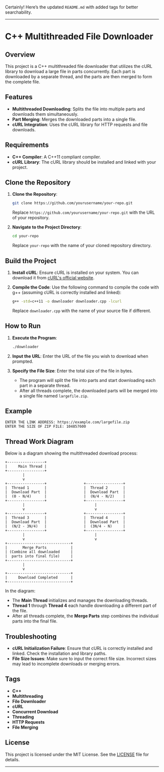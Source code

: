 Certainly! Here’s the updated `README.md` with added tags for better searchability.

---

# C++ Multithreaded File Downloader

## Overview

This project is a C++ multithreaded file downloader that utilizes the cURL library to download a large file in parts concurrently. Each part is downloaded by a separate thread, and the parts are then merged to form the complete file.

## Features

- **Multithreaded Downloading**: Splits the file into multiple parts and downloads them simultaneously.
- **Part Merging**: Merges the downloaded parts into a single file.
- **cURL Integration**: Uses the cURL library for HTTP requests and file downloads.

## Requirements

- **C++ Compiler**: A C++11 compliant compiler.
- **cURL Library**: The cURL library should be installed and linked with your project.

## Clone the Repository

1. **Clone the Repository**:

   ```bash
   git clone https://github.com/yourusername/your-repo.git
   ```

   Replace `https://github.com/yourusername/your-repo.git` with the URL of your repository.

2. **Navigate to the Project Directory**:

   ```bash
   cd your-repo
   ```

   Replace `your-repo` with the name of your cloned repository directory.

## Build the Project

1. **Install cURL**: Ensure cURL is installed on your system. You can download it from [cURL's official website](https://curl.se/download.html).

2. **Compile the Code**: Use the following command to compile the code with g++ (assuming cURL is correctly installed and linked):

   ```bash
   g++ -std=c++11 -o downloader downloader.cpp -lcurl
   ```

   Replace `downloader.cpp` with the name of your source file if different.

## How to Run

1. **Execute the Program**:

   ```bash
   ./downloader
   ```

2. **Input the URL**: Enter the URL of the file you wish to download when prompted.

3. **Specify the File Size**: Enter the total size of the file in bytes.

   - The program will split the file into parts and start downloading each part in a separate thread.
   - After all threads complete, the downloaded parts will be merged into a single file named `largefile.zip`.

## Example

```
ENTER THE LINK ADDRESS: https://example.com/largefile.zip
ENTER THE SIZE OF ZIP FILE: 104857600
```

## Thread Work Diagram

Below is a diagram showing the multithreaded download process:

```
+-----------------+
|     Main Thread |
+-----------------+
        |
        v
+-----------------+                 +-----------------+
|  Thread 1       |                 |  Thread 2       |
|  Download Part  |                 |  Download Part  |
|  (0 - N/4)      |                 |  (N/4 - N/2)    |
+-----------------+                 +-----------------+
        |                                |
        v                                v
+-----------------+                 +-----------------+
|  Thread 3       |                 |  Thread 4       |
|  Download Part  |                 |  Download Part  |
|  (N/2 - 3N/4)   |                 |  (3N/4 - N)     |
+-----------------+                 +-----------------+
        |                                |
        v                                v
+-----------------------------+
|       Merge Parts           |
| (Combine all downloaded     |
|  parts into final file)     |
+-----------------------------+
        |
        v
+-----------------------------+
|     Download Completed      |
+-----------------------------+
```

In the diagram:
- The **Main Thread** initializes and manages the downloading threads.
- **Thread 1** through **Thread 4** each handle downloading a different part of the file.
- After all threads complete, the **Merge Parts** step combines the individual parts into the final file.

## Troubleshooting

- **cURL Initialization Failure**: Ensure that cURL is correctly installed and linked. Check the installation and library paths.
- **File Size Issues**: Make sure to input the correct file size. Incorrect sizes may lead to incomplete downloads or merging errors.

## Tags

- **C++**
- **Multithreading**
- **File Downloader**
- **cURL**
- **Concurrent Download**
- **Threading**
- **HTTP Requests**
- **File Merging**

## License

This project is licensed under the MIT License. See the [LICENSE](LICENSE) file for details.

---
